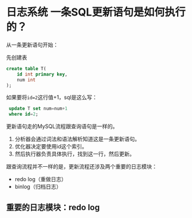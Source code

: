 # 日志系统 一条SQL更新语句是如何执行的？

从一条更新语句开始：

先创建表

``` sql
create table T(
    id int primary key,
    num int
);
```

如果要将`id=2`这行值+1，sql是这么写：

``` sql
 update T set num=num+1
 where id=2;
```

更新语句走的MySQL流程跟查询语句是一样的。

1. 分析器会通过词法和语法解析知道这是一条更新语句。
2. 优化器决定要使用id这个索引。
3. 然后执行器负责具体执行，找到这一行，然后更新。

跟查询流程并不一样的是，更新流程还涉及两个重要的日志模块：

- redo log（重做日志）
- binlog（归档日志）

## 重要的日志模块：redo log
